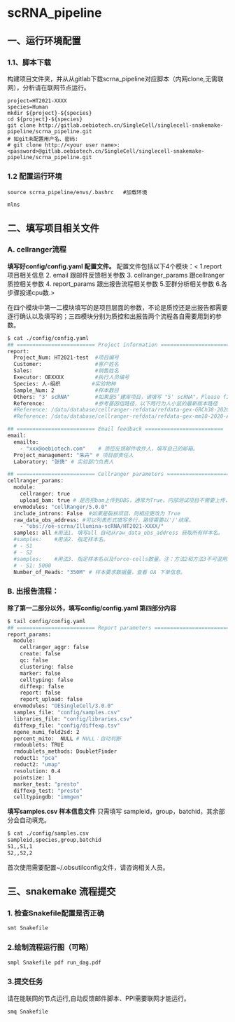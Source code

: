 # scRNA_pipeline

## 一、运行环境配置
### 1.1、脚本下载

构建项目文件夹，并从从gitlab下载scrna_pipeline对应脚本（内网clone,无需联网），分析请在联网节点运行。

```
project=HT2021-XXXX
species=Human
mkdir ${project}-${species}
cd ${project}-${species}
git clone http://gitlab.oebiotech.cn/SingleCell/singlecell-snakemake-pipeline/scrna_pipeline.git
# 如git未配置用户名、密码:
# git clone http://<your user name>:<password>@gitlab.oebiotech.cn/SingleCell/singlecell-snakemake-pipeline/scrna_pipeline.git
```
### 1.2 配置运行环境
```
source scrna_pipeline/envs/.bashrc   #加载环境

mlns  
```
## 二、填写项目相关文件

### A. cellranger流程

**填写好config/config.yaml 配置文件。** 配置文件包括以下4个模块：< 1.report 项目相关信息 2. email 跟邮件反馈相关参数 3. cellranger_params 跟cellranger质控相关参数 4. report_params 跟出报告流程相关参数 5.亚群分析相关参数 6.各步骤投递cpu数.>

在四个模块中第一二模块填写的是项目层面的参数，不论是质控还是出报告都需要逐行确认以及填写的；三四模块分别为质控和出报告两个流程各自需要用到的参数。


```bash
$ cat ./config/config.yaml 
## ========================= Project information =========================
report:
  Project_Num: HT2021-test  #项目编号
  Customer:                 #客户姓名
  Sales:                    #销售姓名
  Executor: OEXXXX          #执行人员编号
  Species: 人-组织          #实验物种
  Sample_Num: 2             #样本数目
  Others: "3' scRNA"        #如果是5’建库项目，请填写 "5' scRNA"。Please fill in "5' scRNA" if the project is 5′-end scRNA-seq.
  Reference:                #参考基因组路径，以下两行为人小鼠的最新版本路径
  #Reference: /data/database/cellranger-refdata/refdata-gex-GRCh38-2020-A # Lastest human ref
  #Reference: /data/database/cellranger-refdata/refdata-gex-mm10-2020-A # Lastest mouse ref

## ========================= Email feedback =========================
email:
  emailto:
    - "xxx@oebiotech.com"    # 质控反馈邮件收件人，填写自己的邮箱。
  Project_management: "朱卉" # 项目部责任人
  Laboratory: "张倩" # 实验部门负责人

## ========================= Cellranger parameters =========================
cellranger_params:
  module:
    cellranger: true
    upload_bam: true # 是否把bam上传到OBS，通常为True。内部测试项目不需要上传，填写False。
  envmodules: "cellRanger/5.0.0"
  include_introns: False  #如果是裂核项目，则相应更改为 True
  raw_data_obs_address: #可以列表形式填写多行，路径需要以'/'结尾。
    - "obs://oe-scrna/Illumina-scRNA/HT2021-XXXX/"
  samples: all #用法1. 填写all 自动从raw_data_obs_address 获取所有样本名。
  #samples:    #用法2. 指定样本名。
  # - S1
  # - S2
  #samples:    #用法3. 指定样本名以及force-cells数量。注：方法2和方法3不可混用。
  # - S1: 5000
  Number_of_Reads: "350M" # 样本要求数据量，查看 OA 下单信息。

```


### B. 出报告流程：
**除了第一二部分以外，填写config/config.yaml 第四部分内容** 

```bash
$ tail config/config.yaml 
## ========================= Report parameters =========================
report_params:
  module:
    cellranger_aggr: false
    create: false
    qc: false
    clustering: false
    marker: false
    celltyping: false
    diffexp: false
    report: false
    report_upload: false
  envmodules: "OESingleCell/3.0.0"
  samples_file: "config/samples.csv"
  libraries_file: "config/libraries.csv"
  diffexp_file: "config/diffexp.tsv"
  ngene_numi_fold2sd: 2
  percent_mito:  NULL # NULL：自动判断
  rmdoublets: TRUE 
  rmdoublets_methods: DoubletFinder
  reduct1: "pca"
  reduct2: "umap"
  resolution: 0.4
  pointsize: 1
  marker_test: "presto"
  diffexp_test: "presto"
  celltypingdb: "immgen"
  ```
**填写samples.csv 样本信息文件**
只需填写 sampleid，group，batchid，其余部分会自动填充。
```bash
$ cat ./config/samples.csv 
sampleid,species,group,batchid
S1,,S1,1
S2,,S2,2
```

首次使用需要配置~/.obsutilconfig文件，请咨询相关人员。

## 三、snakemake 流程提交 

### 1. 检查Snakefile配置是否正确 

```bash 
smt Snakefile 
```

### 2.绘制流程运行图（可略）

```bash 
smpl Snakefile pdf run_dag.pdf 
```
### 3.提交任务
请在能联网的节点运行,自动反馈邮件脚本、PPI需要联网才能运行。

```bash
smq Snakefile 
```





